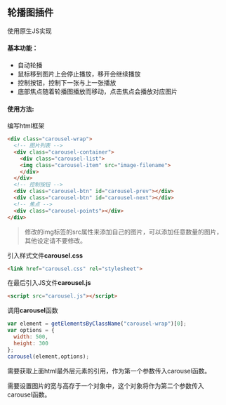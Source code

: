 ## 轮播图插件

使用原生JS实现

#### 基本功能：

* 自动轮播
* 鼠标移到图片上会停止播放，移开会继续播放
* 控制按钮，控制下一张与上一张播放
* 底部焦点随着轮播图播放而移动，点击焦点会播放对应图片

#### 使用方法:

编写html框架
```html
<div class="carousel-wrap">
  <!-- 图片列表 -->
  <div class="carousel-container">
    <div class="carousel-list">
    <img class="carousel-item" src="image-filename">
    </div>
  </div>
  <!-- 控制按钮 -->
  <div class="carousel-btn" id="carousel-prev"></div>
  <div class="carousel-btn" id="carousel-next"></div>
  <!-- 焦点 -->
  <div class="carousel-points"></div>
</div>
```

> 修改的img标签的src属性来添加自己的图片，可以添加任意数量的图片，其他设定请不要修改。

引入样式文件**carousel.css**
```html
<link href="carousel.css" rel="stylesheet">
```

在最后引入JS文件**carousel.js**
```html
<script src="carousel.js"></script>
```

调用**carousel**函数
```js
var element = getElementsByClassName("carousel-wrap")[0]; 
var options = {
  width: 500,
  height: 300
};
carousel(element,options);
```

需要获取上面html最外层元素的引用，作为第一个参数传入carousel函数。

需要设置图片的宽与高存于一个对象中，这个对象将作为第二个参数传入carousel函数。
